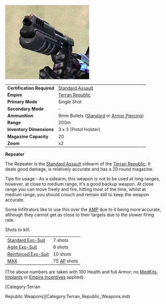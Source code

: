 ![](../images/Repeater.jpg "Repeater.jpg")

|                            |                                                                                                          |
| -------------------------- | -------------------------------------------------------------------------------------------------------- |
| **Certification Required** | [Standard Assault](../certifications/Standard_Assault.md)                                                |
| **Empire**                 | [Terran Republic](../etc/Terran_Republic.md)                                                             |
| **Primary Mode**           | Single Shot                                                                                              |
| **Secondary Mode**         | \-                                                                                                       |
| **Ammunition**             | 9mm Bullets ([Standard](../ammunition/9mm_Bullet.md) or [Armor Piercing](Armour_Piercing_9mm_Bullet.md)) |
| **Range**                  | 200m                                                                                                     |
| **Inventory Dimensions**   | 3 x 3 (Pistol Holster)                                                                                   |
| **Magazine Capacity**      | 20                                                                                                       |
| **Zoom**                   | x2                                                                                                       |

**Repeater**

The Repeater is the [Standard Assault](../certifications/Standard_Assault.md)
sidearm of the [Terran Republic](../etc/Terran_Republic.md). It deals good
damage, is relatively accurate and has a 20 round magazine.

Tips for usage - As a sidearm, this weapon is not to be used at long ranges,
however, at close to medium range, it's a good backup weapon. At close range you
can move freely and fire, hitting most of the time, whilst at medium range, you
should crouch and remain still to keep the weapon accurate.

Some Infiltrators like to use this over the [AMP](Automatic_Machine_Pistol.md)
due to it being more accurate, although they cannot get as close to their
targets due to the slower firing rate.

Shots to kill:

|                                                        |                                                 |
| ------------------------------------------------------ | ----------------------------------------------- |
| [Standard Exo-Suit](../armor/Standard_Exo-Suit.md)     | 7 shots                                         |
| [Agile Exo-Suit](../armor/Agile_Exo-Suit.md)           | 8 shots                                         |
| [Reinforced Exo-Suit](../armor/Reinforced_Exo-Suit.md) | 10 shots                                        |
| [MAX](../items/Mechanized_Assault_Exo-Suit.md)         | 75 [AP](../terminology/Armor_Piercing.md) shots |

(The above numbers are taken with 100 Health and full Armor; no
[MedKits](../items/MedKit.md), [Implants](../implants/Implants.md) or
[Empire Incentives](../etc/Empire_Incentives.md) applied)

<!--[Category:Game Items](Category:Game_Items.md)-->
<!--[Category:Weapons](Category:Weapons.md)--> [Category:Terran

Republic Weapons](Category:Terran_Republic_Weapons.md)
